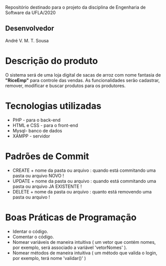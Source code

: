 Repositório destinado para o projeto da disciplina de Engenharia de Software da UFLA/2020

## Desenvolvedor ##

André V. M. T. Sousa

# Descrição do produto #

O sistema será de uma loja digital de sacas de arroz com nome fantasia de **"RiceEmp"** para controle das vendas. 
As funcionalidades serão cadastrar, remover, modificar e buscar produtos para os produtores.  

# Tecnologias utilizadas #

 - PHP - para o back-end
 - HTML e CSS - para o front-end
 - Mysql- banco de dados
 - XAMPP - servidor

# Padrões de Commit #
  
  - CREATE + nome da pasta ou arquivo : quando está commitando uma pasta ou arquivo NOVO !
  - UPDATE + nome da pasta ou arquivo : quando está commitando uma pasta ou arquivo JA EXISTENTE !
  - DELETE + nome da pasta ou arquivo : quanto está removendo uma pasta ou arquivo !
  
# Boas Práticas de Programação #
 
  - Identar o código.
  - Comentar o código.
  - Nomear variáveis de maneira intuitiva ( um vetor que contém nomes, por exemplo, será associado a variável 'vetorNomes' ).
  - Nomear métodos de maneira intuitiva ( um método que valida o login, por exemplo, terá nome 'validar()' )


